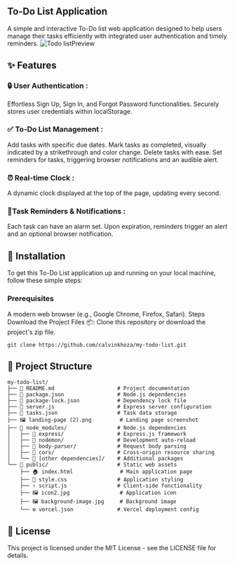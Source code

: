  ## To-Do List Application
A simple and interactive To-Do list web application designed to help users manage their tasks efficiently with integrated user authentication and timely reminders.
![Todo listPreview](landing-page (2)) 

## ✨ Features
### 🔒 User Authentication :
Effortless Sign Up, Sign In, and Forgot Password functionalities.
Securely stores user credentials within localStorage.

### ✅ To-Do List Management :
Add tasks with specific due dates.
Mark tasks as completed, visually indicated by a strikethrough and color change.
Delete tasks with ease.
Set reminders for tasks, triggering browser notifications and an audible alert.

### ⏰ Real-time Clock :
A dynamic clock displayed at the top of the page, updating every second.

### 🔔Task Reminders & Notifications :
Each task can have an alarm set.
Upon expiration, reminders trigger an alert and an optional browser notification.

## 🚀 Installation
To get this To-Do List application up and running on your local machine, follow these simple steps:

### Prerequisites
A modern web browser (e.g., Google Chrome, Firefox, Safari).
Steps
Download the Project Files 📦:
Clone this repository or download the project's zip file.
```
git clone https://github.com/calvinkhoza/my-todo-list.git
```
## 📁 Project Structure
```
my-todo-list/
├── 📄 README.md                    # Project documentation
├── 📄 package.json                 # Node.js dependencies
├── 📄 package-lock.json            # Dependency lock file
├── 📄 server.js                    # Express server configuration
├── 📄 tasks.json                   # Task data storage
├── 🖼️ landing-page (2).png         # Landing page screenshot
├── 📁 node_modules/                # Node.js dependencies
│   ├── 📁 express/                 # Express.js framework
│   ├── 📁 nodemon/                 # Development auto-reload
│   ├── 📁 body-parser/             # Request body parsing
│   ├── 📁 cors/                    # Cross-origin resource sharing
│   └── 📁 [other dependencies]/    # Additional packages
└── 📁 public/                      # Static web assets
    ├── 🏠 index.html               # Main application page
    ├── 🎨 style.css                # Application styling
    ├── ⚡ script.js                # Client-side functionality
    ├── 🖼️ icon2.jpg                # Application icon
    ├── 🖼️ background-image.jpg     # Background image
    └── ⚙️ vercel.json              # Vercel deployment config
```
## 📄 License
This project is licensed under the MIT License - see the LICENSE file for details.
